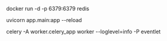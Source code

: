 docker run -d -p 6379:6379 redis

uvicorn app.main:app --reload

celery -A worker.celery_app worker --loglevel=info -P eventlet